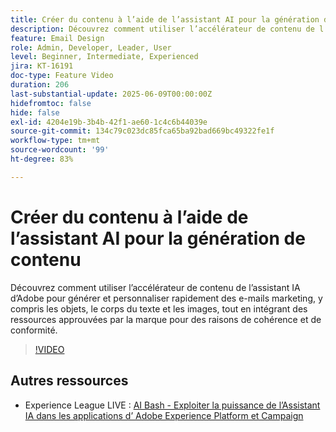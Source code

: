 ```yaml
---
title: Créer du contenu à l’aide de l’assistant AI pour la génération de contenu
description: Découvrez comment utiliser l’accélérateur de contenu de l’assistant IA d’Adobe pour générer et personnaliser rapidement des e-mails marketing, y compris les objets, le corps du texte et les images, tout en intégrant des ressources approuvées par la marque pour des raisons de cohérence et de conformité.
feature: Email Design
role: Admin, Developer, Leader, User
level: Beginner, Intermediate, Experienced
jira: KT-16191
doc-type: Feature Video
duration: 206
last-substantial-update: 2025-06-09T00:00:00Z
hidefromtoc: false
hide: false
exl-id: 4204e19b-3b4b-42f1-ae60-1c4c6b44039e
source-git-commit: 134c79c023dc85fca65ba92bad669bc49322fe1f
workflow-type: tm+mt
source-wordcount: '99'
ht-degree: 83%

---
```


# Créer du contenu à l’aide de l’assistant AI pour la génération de contenu

Découvrez comment utiliser l’accélérateur de contenu de l’assistant IA d’Adobe pour générer et personnaliser rapidement des e-mails marketing, y compris les objets, le corps du texte et les images, tout en intégrant des ressources approuvées par la marque pour des raisons de cohérence et de conformité.

>[!VIDEO](https://video.tv.adobe.com/v/3463762/?learn=on&enablevpops)

## Autres ressources

* Experience League LIVE : [AI Bash - Exploiter la puissance de l’Assistant IA dans les applications d’ Adobe Experience Platform et Campaign](https://experienceleague.adobe.com/fr/docs/events/experience-league-live-recordings/episodes/exl-live-episode-09-26-24)
